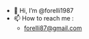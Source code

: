 - 👋 Hi, I’m @forelli1987
- 📫 How to reach me :
  - forelli87@gmail.com

<!---
forelli1987/forelli1987 is a ✨ special ✨ repository because its `README.md` (this file) appears on your GitHub profile.
You can click the Preview link to take a look at your changes.
--->
